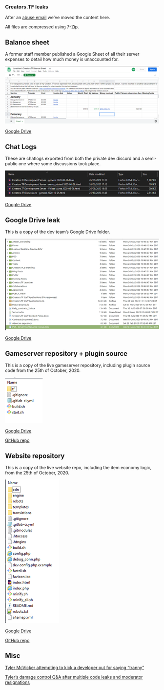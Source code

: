 ### Creators.TF leaks

After an [abuse email](https://github.com/CreatorTF/creatortf/blob/main/abuseemail-02-02-20.md) we've moved the content here.

All files are compressed using 7-Zip.


## Balance sheet

A former staff member published a Google Sheet of all their server expenses to detail how much money is unaccounted for.

![balance sheet](https://raw.githubusercontent.com/CreatorTF/creatortf/main/balancesheet.png)

[Google Drive](https://docs.google.com/spreadsheets/d/1aOcI5jc98owqWjX3pxaRL5HZtC2EusTCw4xFOoUYUT4/view)

## Chat Logs

These are chatlogs exported from both the private dev discord and a semi-public one where some discussions took place.

![chat logs](https://raw.githubusercontent.com/CreatorTF/creatortf/main/chatlogs.png)

[Google Drive](https://drive.google.com/file/d/1Iwi13HTZufSBi6vrfBTIhLGkXqoXBtSf/view)


## Google Drive leak

This is a copy of the dev team’s Google Drive folder.

![gdrive](https://raw.githubusercontent.com/CreatorTF/creatortf/main/gdrive.png)

[Google Drive](https://drive.google.com/file/d/1cobZmHkGc8RTE0h8FmucfasivD4tiHmI/view)


## Gameserver repository + plugin source

This is a copy of the live gameserver repository, including plugin source code from the 25th of October, 2020.

![gameserver](https://raw.githubusercontent.com/CreatorTF/creatortf/main/gameserver.png)

[Google Drive](https://drive.google.com/file/d/1F-HvE4RZ755CcJFVn6I-KRPiDIjQJyWh/view)

[GitHub repo](https://github.com/CreatorTF/creators.tf-gameservers)

## Website repository

This is a copy of the live website repo, including the item economy logic, from the 25th of October, 2020.

![website](https://raw.githubusercontent.com/CreatorTF/creatortf/main/website.png)

[Google Drive](https://drive.google.com/file/d/1gMZmKdbm2MEd125xzvHpWqt97uhvH1MH/view)

[GitHub repo](https://archive.is/o/q7V3M/https://github.com/CreatorTF/creators.tf-website)

## Misc

[Tyler McVicker attempting to kick a developer out for saying “tranny”](https://vocaroo.com/1fgxGHcxbqX)

[Tyler’s damage control Q&A after multiple code leaks and moderator resignations](https://vocaroo.com/1JosFvTyq7ZH)
